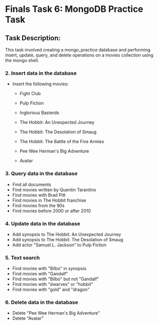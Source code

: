 # Finals Task 6: MongoDB Practice Task
## Task Description:
This task involved creating a mongo_practice database and performing insert, update, query, and delete operations on a movies collection using the mongo shell. 

### 2. Insert data in the database
- Insert the following movies:
  - Fight Club
  
  - Pulp Fiction
  - Inglorious Basterds
  - The Hobbit: An Unexpected Journey
  - The Hobbit: The Desolation of Smaug
  - The Hobbit: The Battle of the Five Armies
  - Pee Wee Herman's Big Adventure
  - Avatar

### 3. Query data in the database
- Find all documents
- Find movies written by Quentin Tarantino
- Find movies with Brad Pitt
- Find movies in The Hobbit franchise
- Find movies from the 90s
- Find movies before 2000 or after 2010

### 4. Update data in the database
- Add synopsis to The Hobbit: An Unexpected Journey
- Add synopsis to The Hobbit: The Desolation of Smaug
- Add actor "Samuel L. Jackson" to Pulp Fiction

### 5. Text search
- Find movies with "Bilbo" in synopsis
- Find movies with "Gandalf"
- Find movies with "Bilbo" but not "Gandalf"
- Find movies with "dwarves" or "hobbit"
- Find movies with "gold" and "dragon"

### 6. Delete data in the database
- Delete "Pee Wee Herman's Big Adventure"
- Delete "Avatar"

